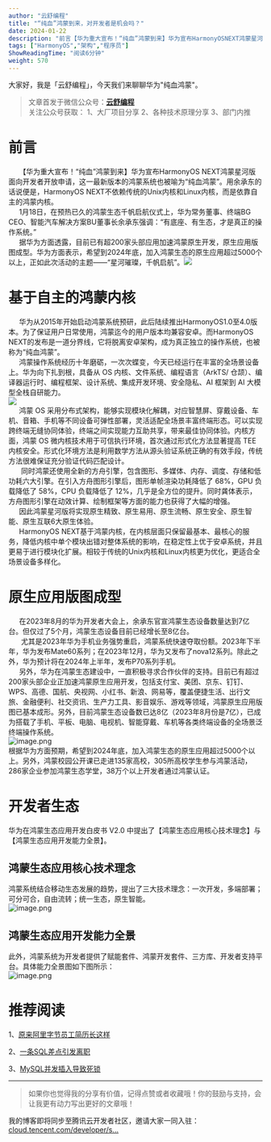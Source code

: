 ```yaml
---
author: "云舒编程"
title: "“纯血”鸿蒙到来，对开发者是机会吗？"
date: 2024-01-22
description: "前言【华为重大宣布！“纯血”鸿蒙到来】华为宣布HarmonyOSNEXT鸿蒙星河版面向开发者开放申请，这一最新版本的鸿蒙系统也被喻为“纯血鸿蒙”。"
tags: ["HarmonyOS","架构","程序员"]
ShowReadingTime: "阅读6分钟"
weight: 570
---
```

大家好，我是「云舒编程」，今天我们来聊聊华为"纯血鸿蒙"。

> 文章首发于微信公众号：**[云舒编程](https://link.juejin.cn?target=https%3A%2F%2Fmp.weixin.qq.com%2Fs%2FsOl6hYD0OMTjdqZ8PoXaaA "https://mp.weixin.qq.com/s/sOl6hYD0OMTjdqZ8PoXaaA")**  
> 关注公众号获取： 1、大厂项目分享 2、各种技术原理分享 3、部门内推

前言
==

   【华为重大宣布！“纯血”鸿蒙到来】华为宣布HarmonyOS NEXT鸿蒙星河版面向开发者开放申请，这一最新版本的鸿蒙系统也被喻为“纯血鸿蒙”。用余承东的话说便是，HarmonyOS NEXT不依赖传统的Unix内核和Linux内核，而是依靠自主的鸿蒙内核。  
   1月18日，在预热已久的鸿蒙生态千帆启航仪式上，华为常务董事、终端BG CEO、智能汽车解决方案BU董事长余承东强调：“有底座、有生态，才是真正的操作系统。”  
   据华为方面透露，目前已有超200家头部应用加速鸿蒙原生开发，原生应用版图成型。华为方面表示，希望到2024年底，加入鸿蒙生态的原生应用超过5000个以上，正如此次活动的主题——“星河璀璨，千帆启航”。![](https://p3-juejin.byteimg.com/tos-cn-i-k3u1fbpfcp/7f903d3a13494815a8b8ed211b751660~tplv-k3u1fbpfcp-jj-mark:3024:0:0:0:q75.awebp#?w=1048&h=699&s=60601&e=jpg&b=071448)

基于自主的鸿蒙内核
=========

   华为从2015年开始启动鸿蒙系统预研，此后陆续推出HarmonyOS1.0至4.0版本。为了保证用户日常使用，鸿蒙迄今的用户版本均兼容安卓。而HarmonyOS NEXT的发布是一道分界线，它将脱离安卓架构，成为真正独立的操作系统，也被称为“纯血鸿蒙”。  
   鸿蒙操作系统经历十年磨砺，一次次蝶变，今天已经运行在丰富的全场景设备上。华为向下扎到根，具备从 OS 内核、文件系统、编程语言（ArkTS/ 仓颉）、编译器运行时、编程框架、设计系统、集成开发环境、安全隐私、AI 框架到 AI 大模型全栈自研能力。  
![](https://p3-juejin.byteimg.com/tos-cn-i-k3u1fbpfcp/f8cac20177944cb0b08fe3e26d7f6f47~tplv-k3u1fbpfcp-jj-mark:3024:0:0:0:q75.awebp#?w=1080&h=270&s=51985&e=jpg&b=443a24)  
   鸿蒙 OS 采用分布式架构，能够实现模块化解耦，对应智慧屏、穿戴设备、车机、音箱、手机等不同设备可弹性部署，灵活适配全场景丰富终端形态。可以实现跨终端无缝协同体验，终端之间实现能力互助共享，带来最佳协同体验。内核方面，鸿蒙 OS 微内核技术用于可信执行环境，首次通过形式化方法显著提高 TEE 内核安全。形式化环境方法是利用数学方法从源头验证系统正确的有效手段，传统方法很难保证充分验证代码匹配设计。  
    同时鸿蒙还使用全新的方舟引擎，包含图形、多媒体、内存、调度、存储和低功耗六大引擎。在引入方舟图形引擎后，图形单帧渲染功耗降低了 68%，GPU 负载降低了 58%，CPU 负载降低了 12%，几乎是全方位的提升。同时龚体表示，方舟图形引擎在动效计算、绘制框架等方面的能力也获得了大幅的增强。  
   因此鸿蒙星河版将实现原生精致、原生易用、原生流畅、原生安全、原生智能、原生互联6大原生体验。  
   HarmonyOS NEXT基于鸿蒙内核，在内核层面只保留最基本、最核心的服务，降低内核中单个模块出错对整体系统的影响，在稳定性上优于安卓系统，并且更易于进行模块化扩展。相较于传统的Unix内核和Linux内核更为优化，更适合全场景设备多样化。

原生应用版图成型
========

   在2023年8月的华为开发者大会上，余承东官宣鸿蒙生态设备数量达到7亿台。但仅过了5个月，鸿蒙生态设备目前已经增长至8亿台。  
    尤其是2023年华为手机业务强势重启，鸿蒙系统快速夺取份额。2023年下半年，华为发布Mate60系列；在2023年12月，华为又发布了nova12系列。除此之外，华为预计将在2024年上半年，发布P70系列手机。  
   另外，华为在鸿蒙生态建设中，一直积极寻求合作伙伴的支持。目前已有超过200家头部企业正加速鸿蒙原生应用开发，包括支付宝、美团、京东、钉钉、WPS、高德、国航、央视网、小红书、新浪、网易等，覆盖便捷生活、出行文旅、金融便利、社交资讯、生产力工具、影音娱乐、游戏等领域，鸿蒙原生应用版图已基本成形。另外，目前鸿蒙生态设备数已达8亿（2023年8月份是7亿），已成为搭载了手机、平板、电脑、电视机、智能穿戴、车机等各类终端设备的全场景泛终端操作系统。  
![image.png](https://p3-juejin.byteimg.com/tos-cn-i-k3u1fbpfcp/ac505dc5136748ed9f9edc61b67c4ced~tplv-k3u1fbpfcp-jj-mark:3024:0:0:0:q75.awebp#?w=700&h=175&s=97039&e=png&b=030303)  
根据华为方面预期，希望到2024年底，加入鸿蒙生态的原生应用超过5000个以上。另外，鸿蒙校园公开课已走进135家高校，305所高校学生参与鸿蒙活动，286家企业参加鸿蒙生态学堂，38万个以上开发者通过鸿蒙认证。

开发者生态
=====

华为在鸿蒙生态应用开发白皮书 V2.0 中提出了【鸿蒙生态应用核心技术理念】与【鸿蒙生态应用开发能力全景】。

鸿蒙生态应用核心技术理念
------------

鸿蒙系统结合移动生态发展的趋势，提出了三大技术理念：一次开发，多端部署；可分可合，自由流转；统一生态，原生智能。  
![image.png](https://p3-juejin.byteimg.com/tos-cn-i-k3u1fbpfcp/de668ebce2984cdb9ae011e6dff1cf49~tplv-k3u1fbpfcp-jj-mark:3024:0:0:0:q75.awebp#?w=1234&h=634&s=246270&e=png&b=f9f8f8)

鸿蒙生态应用开发能力全景
------------

此外，鸿蒙系统为开发者提供了赋能套件、鸿蒙开发套件、三方库、开发者支持平台。具体能力全景图如下图所示：  
![image.png](https://p3-juejin.byteimg.com/tos-cn-i-k3u1fbpfcp/085ef49704b148f2bcc62a16456af599~tplv-k3u1fbpfcp-jj-mark:3024:0:0:0:q75.awebp#?w=1426&h=740&s=253112&e=png&b=fefefe)

推荐阅读
====

1、[原来阿里字节员工简历长这样](https://link.juejin.cn?target=https%3A%2F%2Fmp.weixin.qq.com%2Fs%2FXTaJreIdUeBuFFQxG4nz3g "https://mp.weixin.qq.com/s/XTaJreIdUeBuFFQxG4nz3g")

2、[一条SQL差点引发离职](https://link.juejin.cn?target=https%3A%2F%2Fmp.weixin.qq.com%2Fs%2FULW9kaI-VJgT75CxxTBqGg "https://mp.weixin.qq.com/s/ULW9kaI-VJgT75CxxTBqGg")

3、[MySQL并发插入导致死锁](https://link.juejin.cn?target=https%3A%2F%2Fmp.weixin.qq.com%2Fs%2FHFG4xBN9SuiOqt50Dzm0Jg "https://mp.weixin.qq.com/s/HFG4xBN9SuiOqt50Dzm0Jg")

* * *

> 如果你也觉得我的分享有价值，记得点赞或者收藏哦！你的鼓励与支持，会让我更有动力写出更好的文章哦！

我的博客即将同步至腾讯云开发者社区，邀请大家一同入驻：[cloud.tencent.com/developer/s…](https://link.juejin.cn?target=https%3A%2F%2Fcloud.tencent.com%2Fdeveloper%2Fsupport-plan%3Finvite_code%3D36cdmw5re7msg "https://cloud.tencent.com/developer/support-plan?invite_code=36cdmw5re7msg")